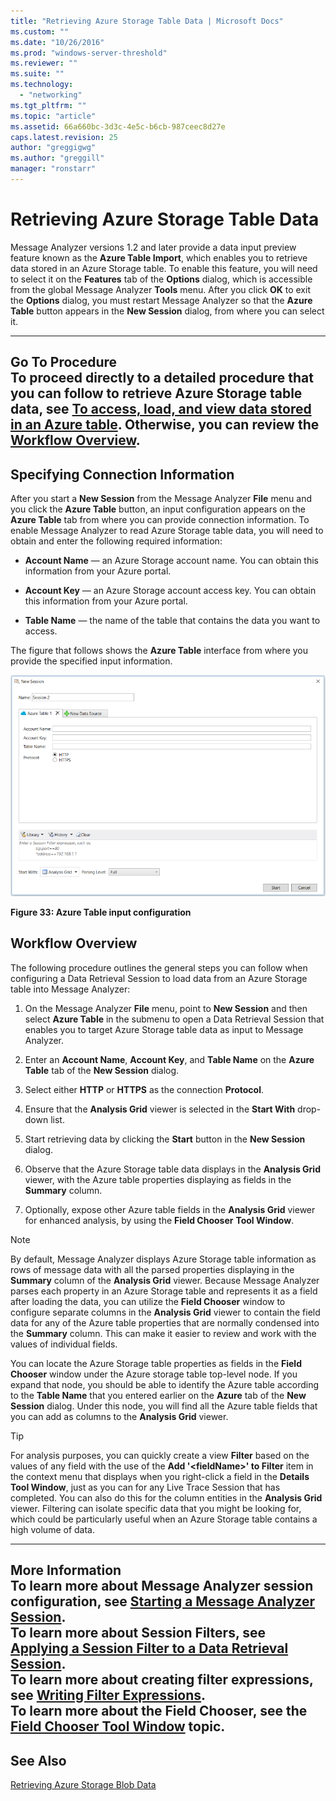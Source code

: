 ```yaml
---
title: "Retrieving Azure Storage Table Data | Microsoft Docs"
ms.custom: ""
ms.date: "10/26/2016"
ms.prod: "windows-server-threshold"
ms.reviewer: ""
ms.suite: ""
ms.technology: 
  - "networking"
ms.tgt_pltfrm: ""
ms.topic: "article"
ms.assetid: 66a660bc-3d3c-4e5c-b6cb-987ceec8d27e
caps.latest.revision: 25
author: "greggigwg"
ms.author: "greggill"
manager: "ronstarr"
---
```

# Retrieving Azure Storage Table Data
Message Analyzer versions 1.2 and later provide a data input preview feature known as the **Azure Table Import**, which enables you to retrieve data stored in an Azure Storage table. To enable this feature, you will need to select it on the **Features** tab of the **Options** dialog, which is accessible from the global Message Analyzer **Tools** menu. After you click **OK** to exit the **Options** dialog, you must restart Message Analyzer so that the **Azure Table** button appears in the **New Session** dialog, from where you can select it.  
  
 ---  
  
 **Go To Procedure**   
To proceed directly to a detailed procedure that you can follow to retrieve Azure Storage table data, see [To access, load, and view data stored in an Azure table](procedures-using-the-data-retrieval-features.md#BKMK_LoadAzureTableData). Otherwise, you can review the [Workflow Overview](retrieving-azure-storage-table-data.md#BKMK_AzureWrkflowOverview).   
---  
  
## Specifying Connection Information  
 After you start a **New Session** from the Message Analyzer **File** menu and you click the **Azure Table** button, an input configuration appears on the **Azure Table** tab from where you can provide connection information. To enable Message Analyzer to read Azure Storage table data, you will need to obtain and enter the following required information:  
  
-   **Account Name** — an Azure Storage account name. You can obtain this information from your Azure portal.  
  
-   **Account Key** — an Azure Storage account access key. You can obtain this information from your Azure portal.  
  
-   **Table Name** — the name of the table that contains the data you want to access.  
  
 The figure that follows shows the **Azure Table** interface from where you provide the specified input information.  
  
 ![Azure Table input configuration](media/fig33-azure-table-input-configuration.png "Fig33-Azure Table input configuration")  
  
 **Figure 33: Azure Table input configuration**  
  
<a name="BKMK_AzureWrkflowOverview"></a>   
## Workflow Overview  
 The following procedure outlines the general steps you can follow when configuring a Data Retrieval Session to load data from an Azure Storage table into Message Analyzer:  
  
1.  On the Message Analyzer **File** menu, point to **New Session** and then select **Azure Table** in the submenu to open a Data Retrieval Session that enables you to target Azure Storage table data as input to Message Analyzer.  
  
2.  Enter an **Account Name**, **Account Key**, and **Table Name** on the **Azure Table** tab of the **New Session** dialog.  
  
3.  Select either **HTTP** or **HTTPS** as the connection **Protocol**.  
  
4.  Ensure that the **Analysis Grid** viewer is selected in the **Start With** drop-down list.  
  
5.  Start retrieving data by clicking the **Start** button in the **New Session** dialog.  
  
6.  Observe that the Azure Storage table data displays in the **Analysis Grid** viewer, with the Azure table properties displaying as fields in the **Summary** column.  
  
7.  Optionally, expose other Azure table fields in the **Analysis Grid** viewer for enhanced analysis, by using the **Field Chooser** **Tool Window**.  
  
> [!NOTE]
>  By default, Message Analyzer displays Azure Storage table information as rows of message data with all the parsed properties displaying in the **Summary** column of the **Analysis Grid** viewer. Because Message Analyzer parses each property in an Azure Storage table and represents it as a field after loading the data, you can utilize the **Field Chooser** window to configure separate columns in the **Analysis Grid** viewer to contain the field data for any of the Azure table properties that are normally condensed into the **Summary** column. This can make it easier to review and work with the values of individual fields.  
  
 You can locate the Azure Storage table properties as fields in the **Field Chooser** window under the Azure storage table top-level node. If you expand that node, you should be able to identify the Azure table according to the **Table Name** that you entered earlier on the **Azure** tab of the **New Session** dialog. Under this node, you will find all the Azure table fields that you can add as columns to the **Analysis Grid** viewer.  
  
> [!TIP]
>  For analysis purposes, you can quickly create a view **Filter** based on the values of any field with the use of the **Add '\<fieldName>' to Filter** item in the context menu that displays when you right-click a field in the **Details** **Tool Window**, just as you can for any Live Trace Session that has completed. You can also do this for the  column entities in the **Analysis Grid** viewer. Filtering can isolate specific data that you might be looking for, which could be particularly useful when an Azure Storage table contains a high volume of data.  
  
---  
  
 **More Information**   
 **To learn more** about Message Analyzer session configuration, see [Starting a Message Analyzer Session](starting-a-message-analyzer-session.md).   
**To learn more** about **Session Filters**, see [Applying a Session Filter to a Data Retrieval Session](applying-a-session-filter-to-a-data-retrieval-session.md).  
**To learn more** about creating filter expressions, see [Writing Filter Expressions](writing-filter-expressions.md).  
**To learn more** about the **Field Chooser**, see the [Field Chooser Tool Window](field-chooser-tool-window.md) topic.  
---  
  
## See Also  
 [Retrieving Azure Storage Blob Data](retrieving-azure-storage-blob-data.md)